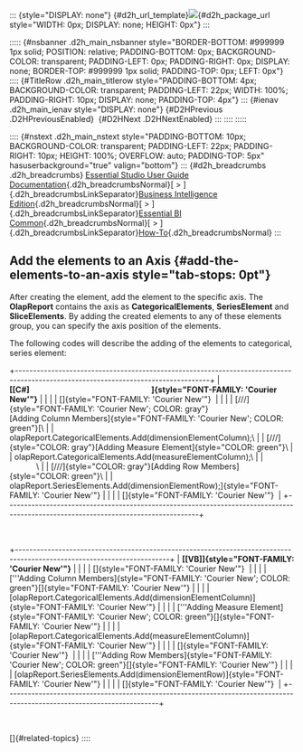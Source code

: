 ::: {style="DISPLAY: none"}
[](ms-xhelp:///?Id=d2h_url_template){#d2h_url_template}![](!package_url!){#d2h_package_url style="WIDTH: 0px; DISPLAY: none; HEIGHT: 0px"}
:::

::::: {#nsbanner .d2h_main_nsbanner style="BORDER-BOTTOM: #999999 1px solid; POSITION: relative; PADDING-BOTTOM: 0px; BACKGROUND-COLOR: transparent; PADDING-LEFT: 0px; PADDING-RIGHT: 0px; DISPLAY: none; BORDER-TOP: #999999 1px solid; PADDING-TOP: 0px; LEFT: 0px"}
:::: {#TitleRow .d2h_main_titlerow style="PADDING-BOTTOM: 4px; BACKGROUND-COLOR: transparent; PADDING-LEFT: 22px; WIDTH: 100%; PADDING-RIGHT: 10px; DISPLAY: none; PADDING-TOP: 4px"}
::: {#ienav .d2h_main_ienav style="DISPLAY: none"}
[](ms-xhelp:///?Id=1165bbcb-d01d-4980-ae80-e3389111259a){#D2HPrevious .D2HPreviousEnabled}  [](ms-xhelp:///?Id=a783c697-46e3-45f7-a04c-62ee0e4ff387){#D2HNext .D2HNextEnabled}
:::
::::
:::::

:::: {#nstext .d2h_main_nstext style="PADDING-BOTTOM: 10px; BACKGROUND-COLOR: transparent; PADDING-LEFT: 22px; PADDING-RIGHT: 10px; HEIGHT: 100%; OVERFLOW: auto; PADDING-TOP: 5px" hasuserbackground="true" valign="bottom"}
::: {#d2h_breadcrumbs .d2h_breadcrumbs}
[Essential Studio User Guide Documentation](ms-xhelp:///?Id=12457748-09e3-4d74-a240-8e049cedf030){.d2h_breadcrumbsNormal}[ \> ]{.d2h_breadcrumbsLinkSeparator}[Business Intelligence Edition](ms-xhelp:///?Id=fdf33dd8-62b2-47b9-ad7b-fc50e590bca5){.d2h_breadcrumbsNormal}[ \> ]{.d2h_breadcrumbsLinkSeparator}[Essential BI Common](ms-xhelp:///?Id=51cb28d1-f201-4ea8-9963-a8afa451f64c){.d2h_breadcrumbsNormal}[ \> ]{.d2h_breadcrumbsLinkSeparator}[How-To](ms-xhelp:///?Id=f56652ff-a795-456f-ba4a-e1b615c58fdd){.d2h_breadcrumbsNormal}
:::

## Add the elements to an Axis {#add-the-elements-to-an-axis style="tab-stops: 0pt"}

After creating the element, add the element to the specific axis. The **OlapReport** contains the axis as **CategoricalElements**, **SeriesElement** and **SliceElements**. By adding the created elements to any of these elements group, you can specify the axis position of the elements.

The following codes will describe the adding of the elements to categorical, series element:

+-----------------------------------------------------------------------------------------------------------------------------------+
| **[\[C#\]                                                                 ]{style="FONT-FAMILY: 'Courier New'"}**                 |
|                                                                                                                                   |
| []{style="FONT-FAMILY: 'Courier New'"}                                                                                            |
|                                                                                                                                   |
| [///]{style="FONT-FAMILY: 'Courier New'; COLOR: gray"}[Adding Column Members]{style="FONT-FAMILY: 'Courier New'; COLOR: green"}[\ |
| olapReport.CategoricalElements.Add(dimensionElementColumn);\                                                                      |
| [///]{style="COLOR: gray"}[Adding Measure Element]{style="COLOR: green"}\                                                         |
| olapReport.CategoricalElements.Add(measureElementColumn);\                                                                        |
|             \                                                                                                                     |
| [///]{style="COLOR: gray"}[Adding Row Members]{style="COLOR: green"}\                                                             |
| olapReport.SeriesElements.Add(dimensionElementRow);]{style="FONT-FAMILY: 'Courier New'"}                                          |
|                                                                                                                                   |
| []{style="FONT-FAMILY: 'Courier New'"}                                                                                            |
+-----------------------------------------------------------------------------------------------------------------------------------+

 

+------------------------------------------------------------------------------------------------------------------------+
| **[\[VB\]]{style="FONT-FAMILY: 'Courier New'"}**                                                                       |
|                                                                                                                        |
| []{style="FONT-FAMILY: 'Courier New'"}                                                                                 |
|                                                                                                                        |
| [\'\'\'Adding Column Members]{style="FONT-FAMILY: 'Courier New'; COLOR: green"}[]{style="FONT-FAMILY: 'Courier New'"}  |
|                                                                                                                        |
| [olapReport.CategoricalElements.Add(dimensionElementColumn)]{style="FONT-FAMILY: 'Courier New'"}                       |
|                                                                                                                        |
| [\'\'\'Adding Measure Element]{style="FONT-FAMILY: 'Courier New'; COLOR: green"}[]{style="FONT-FAMILY: 'Courier New'"} |
|                                                                                                                        |
| [olapReport.CategoricalElements.Add(measureElementColumn)]{style="FONT-FAMILY: 'Courier New'"}                         |
|                                                                                                                        |
| []{style="FONT-FAMILY: 'Courier New'"}                                                                                 |
|                                                                                                                        |
| [\'\'\'Adding Row Members]{style="FONT-FAMILY: 'Courier New'; COLOR: green"}[]{style="FONT-FAMILY: 'Courier New'"}     |
|                                                                                                                        |
| [olapReport.SeriesElements.Add(dimensionElementRow)]{style="FONT-FAMILY: 'Courier New'"}                               |
|                                                                                                                        |
| []{style="FONT-FAMILY: 'Courier New'"}                                                                                 |
+------------------------------------------------------------------------------------------------------------------------+

 

[]{#related-topics}
::::
